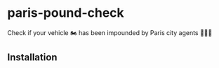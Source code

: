 # paris-pound-check
Check if your vehicle 🏍️ has been impounded by Paris city agents 👮🏻‍♂️

## Installation



